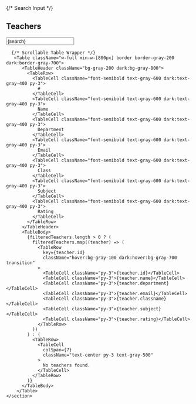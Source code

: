   <section className="p-6 bg-gray-50 dark:bg-gray-900 rounded-lg shadow-lg mt-12">
      {/* Search Input */}
      <div className="mb-6 flex justify-between items-center">
        <h1 className="text-xl font-semibold text-gray-700 dark:text-gray-200">
          Teachers
        </h1>
        <Input
          type="text"
          placeholder="Search by name, email, or subject..."
          value={search}
          onChange={handleSearch}
          className="w-full max-w-md bg-white dark:bg-gray-800 text-gray-700 dark:text-gray-300"
        />
      </div>

      {/* Scrollable Table Wrapper */}
       <Table className="w-full min-w-[800px] border border-gray-200 dark:border-gray-700">
          <TableHeader className="bg-gray-200 dark:bg-gray-800">
            <TableRow>
              <TableCell className="font-semibold text-gray-600 dark:text-gray-400 py-3">
                #
              </TableCell>
              <TableCell className="font-semibold text-gray-600 dark:text-gray-400 py-3">
                Name
              </TableCell>
              <TableCell className="font-semibold text-gray-600 dark:text-gray-400 py-3">
                Department
              </TableCell>
              <TableCell className="font-semibold text-gray-600 dark:text-gray-400 py-3">
                Email
              </TableCell>
              <TableCell className="font-semibold text-gray-600 dark:text-gray-400 py-3">
                Class
              </TableCell>
              <TableCell className="font-semibold text-gray-600 dark:text-gray-400 py-3">
                Subject
              </TableCell>
              <TableCell className="font-semibold text-gray-600 dark:text-gray-400 py-3">
                Rating
              </TableCell>
            </TableRow>
          </TableHeader>
          <TableBody>
            {filteredTeachers.length > 0 ? (
              filteredTeachers.map((teacher) => (
                <TableRow
                  key={teacher.id}
                  className="hover:bg-gray-100 dark:hover:bg-gray-700 transition"
                >
                  <TableCell className="py-3">{teacher.id}</TableCell>
                  <TableCell className="py-3">{teacher.name}</TableCell>
                  <TableCell className="py-3">{teacher.department}</TableCell>
                  <TableCell className="py-3">{teacher.email}</TableCell>
                  <TableCell className="py-3">{teacher.classname}</TableCell>
                  <TableCell className="py-3">{teacher.subject}</TableCell>
                  <TableCell className="py-3">{teacher.rating}</TableCell>
                </TableRow>
              ))
            ) : (
              <TableRow>
                <TableCell
                  colSpan={7}
                  className="text-center py-3 text-gray-500"
                >
                  No teachers found.
                </TableCell>
              </TableRow>
            )}
          </TableBody>
        </Table>
    </section>
